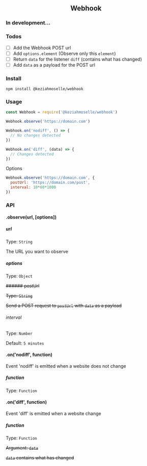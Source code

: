 <h2 align="center">Webhook</h2>

### In development...

### Todos

- [ ] Add the Webhook POST url
- [ ] Add `options.element` (Observe only this `element`)
- [ ] Return `data` for the listener `diff` (contains what has changed)
- [ ] Add `data` as a payload for the POST url

### Install
`npm install @keziahmoselle/webhook`

### Usage
```js
const Webhook = require('@keziahmoselle/webhook')

Webhook.observe('https://domain.com')

Webhook.on('nodiff', () => {
  // No changes detected
})

Webhook.on('diff', (data) => {
  // Changes detected
})
```

Options
```js
Webhook.observe('https://domain.com', {
  postUrl: 'https://domain.com/post',
  interval: 10*60*1000
})
```

### API

#### .observe(url, [options])
##### url
Type: `String`

The URL you want to observe

##### options
Type: `Object`

~~###### postUrl~~

~~Type: `String`~~

~~Send a POST request to `postUrl` with `data` as a payload~~

###### interval
Type: `Number`

Default: `5 minutes`

#### .on('nodiff', function)
Event 'nodiff' is emitted when a website does not change
##### function
Type: `Function`

#### .on('diff', function)
Event 'diff' is emitted when a website change
##### function
Type: `Function`

~~Argument: `data`~~

~~`data` contains what has changed~~

